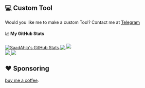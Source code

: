 ## 💻 Custom Tool 

Would you like me to make a custom Tool? Contact me at [Telegram](https://t.me/Bla1ak)

#### &#x1f4c8; My GitHub Stats

<a href="https://twitter.com/d1rkmtr">
  <img align="center" src="https://github-readme-stats.vercel.app/api?username=SaadAhla&show_icons=true&line_height=33&count_private=true&theme=dark" alt="SaadAhla's GitHub Stats" />
</a>

<a href="https://twitter.com/d1rkmtr">
  <img align="center" src="https://github-readme-stats.vercel.app/api/top-langs/?username=SaadAhla&&hide=cmake&langs_count=4&line_height=35&theme=dark" />
</a>

<a href="https://twitter.com/d1rkmtr">
  <img src="https://github-readme-streak-stats.herokuapp.com/?user=SaadAhla&theme=dark" />
</a>
<br/>
<a href="https://twitter.com/d1rkmtr">
  <img src="https://img.shields.io/twitter/follow/d1rkmtr?style=for-the-badge&logo=twitter&&labelColor=1f1f1f&color=5fffaf" />
</a>
<a href="https://github.com/SaadAhla">
  <img src="https://img.shields.io/github/followers/SaadAhla?style=for-the-badge&logo=github&labelColor=1f1f1f&color=5fffaf" />
</a>

## ❤️ Sponsoring

[buy me a coffee](https://github.com/sponsors/SaadAhla).  


